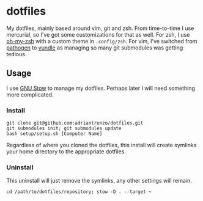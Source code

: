# dotfiles

My dotfiles, mainly based around vim, git and zsh. From time-to-time I use
mercurial, so I've got some customizations for that as well. For zsh, I use
[oh-my-zsh](https://github.com/robbyrussell/oh-my-zsh) with a custom theme in
`.config/zsh`. For vim, I've switched from
[pathogen](https://github.com/tpope/vim-pathogen) to
[vundle](https://github.com/gmarik/vundle) as managing so many git submodules
was getting tedious.

## Usage

I use [GNU Stow](http://www.gnu.org/software/stow/) to manage my dotfiles.
Perhaps later I will need something more complicated.

### Install

    git clone git@github.com:adriantrunzo/dotfiles.git
    git submodules init; git submodules update
    bash setup/setup.sh [Computer Name]

Regardless of where you cloned the dotfiles, this install will create symlinks 
your home directory to the appropriate dotfiles.

### Uninstall

This uninstall will just remove the symlinks, any other settings will remain.

    cd /path/to/dotfiles/repository; stow -D . --target ~
